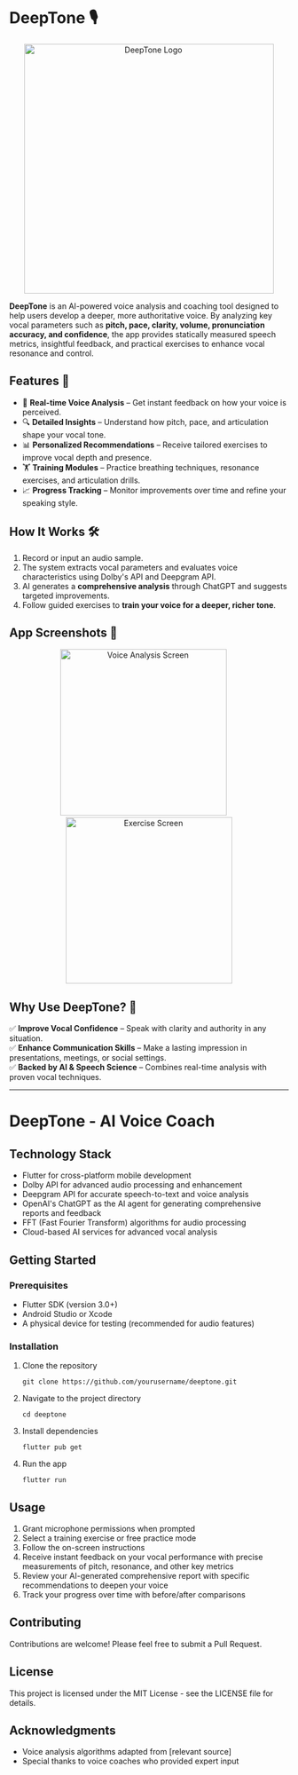 # **DeepTone** 🎙️  

<p align="center">
  <img src="image/README/deep-tone-cover.jpeg" alt="DeepTone Logo" width="450">
</p>

**DeepTone** is an AI-powered voice analysis and coaching tool designed to help users develop a deeper, more authoritative voice. By analyzing key vocal parameters such as **pitch, pace, clarity, volume, pronunciation accuracy, and confidence**, the app provides statically measured speech metrics, insightful feedback, and practical exercises to enhance vocal resonance and control.  

## **Features** 🚀  

- 🎤 **Real-time Voice Analysis** – Get instant feedback on how your voice is perceived.  
- 🔍 **Detailed Insights** – Understand how pitch, pace, and articulation shape your vocal tone.  
- 📊 **Personalized Recommendations** – Receive tailored exercises to improve vocal depth and presence.  
- 🏋️ **Training Modules** – Practice breathing techniques, resonance exercises, and articulation drills.  
- 📈 **Progress Tracking** – Monitor improvements over time and refine your speaking style.  

## **How It Works** 🛠️  

1. Record or input an audio sample.  
2. The system extracts vocal parameters and evaluates voice characteristics using Dolby's API and Deepgram API.  
3. AI generates a **comprehensive analysis** through ChatGPT and suggests targeted improvements.  
4. Follow guided exercises to **train your voice for a deeper, richer tone**.  

## **App Screenshots** 📱

<p align="center">
  <img src="image/README/Screenshot_1742505859.png" alt="Voice Analysis Screen" width="300">
  &nbsp;&nbsp;&nbsp;&nbsp;
  <img src="image/README/Screenshot_1742526063.png" alt="Exercise Screen" width="300">
</p>

## **Why Use DeepTone?** 🤔  

✅ **Improve Vocal Confidence** – Speak with clarity and authority in any situation.  
✅ **Enhance Communication Skills** – Make a lasting impression in presentations, meetings, or social settings.  
✅ **Backed by AI & Speech Science** – Combines real-time analysis with proven vocal techniques.  

---

# DeepTone - AI Voice Coach
## Technology Stack

- Flutter for cross-platform mobile development
- Dolby API for advanced audio processing and enhancement
- Deepgram API for accurate speech-to-text and voice analysis
- OpenAI's ChatGPT as the AI agent for generating comprehensive reports and feedback
- FFT (Fast Fourier Transform) algorithms for audio processing
- Cloud-based AI services for advanced vocal analysis

## Getting Started

### Prerequisites

- Flutter SDK (version 3.0+)
- Android Studio or Xcode
- A physical device for testing (recommended for audio features)

### Installation

1. Clone the repository
   ```
   git clone https://github.com/yourusername/deeptone.git
   ```
2. Navigate to the project directory
   ```
   cd deeptone
   ```
3. Install dependencies
   ```
   flutter pub get
   ```
4. Run the app
   ```
   flutter run
   ```

## Usage

1. Grant microphone permissions when prompted
2. Select a training exercise or free practice mode
3. Follow the on-screen instructions
4. Receive instant feedback on your vocal performance with precise measurements of pitch, resonance, and other key metrics
5. Review your AI-generated comprehensive report with specific recommendations to deepen your voice
6. Track your progress over time with before/after comparisons

## Contributing

Contributions are welcome! Please feel free to submit a Pull Request.

## License

This project is licensed under the MIT License - see the LICENSE file for details.

## Acknowledgments

- Voice analysis algorithms adapted from [relevant source]
- Special thanks to voice coaches who provided expert input
